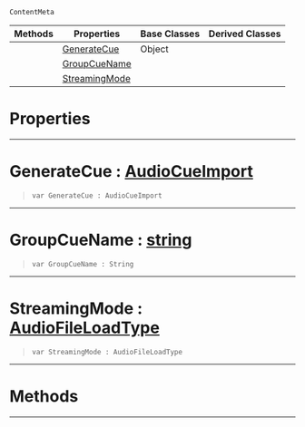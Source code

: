  `ContentMeta`

|Methods|Properties|Base Classes|Derived Classes|
|---|---|---|---|
| |[ GenerateCue](https://github.com/PlasmaEngine/PlasmaDocs/blob/master/code_reference/class_reference/audiooptions.markdown#generatecue-plasma-engine)|Object| |
| |[ GroupCueName](https://github.com/PlasmaEngine/PlasmaDocs/blob/master/code_reference/class_reference/audiooptions.markdown#groupcuename-plasma-engine)| | |
| |[ StreamingMode](https://github.com/PlasmaEngine/PlasmaDocs/blob/master/code_reference/class_reference/audiooptions.markdown#streamingmode-plasma-engin)| | |


 #  Properties


---  
 #  GenerateCue : [AudioCueImport](https://github.com/PlasmaEngine/PlasmaDocs/blob/master/code_reference/enum_reference.markdown#audiocueimport)

> 
> ``` lang=cpp, name=Lightning
> var GenerateCue : AudioCueImport


---  
 #  GroupCueName : [string](https://github.com/PlasmaEngine/PlasmaDocs/blob/master/code_reference/lightning_base_types/string.markdown)

> 
> ``` lang=cpp, name=Lightning
> var GroupCueName : String


---  
 #  StreamingMode : [AudioFileLoadType](https://github.com/PlasmaEngine/PlasmaDocs/blob/master/code_reference/enum_reference.markdown#audiofileloadtype)

> 
> ``` lang=cpp, name=Lightning
> var StreamingMode : AudioFileLoadType


---  
 #  Methods


---  
 

 